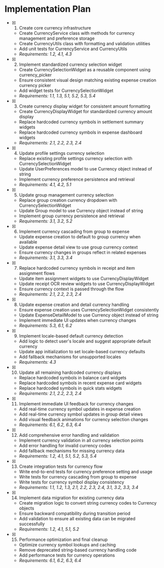 # Implementation Plan

- [x] 1. Create core currency infrastructure
  - Create CurrencyService class with methods for currency management and preference storage
  - Create CurrencyUtils class with formatting and validation utilities
  - Add unit tests for CurrencyService and CurrencyUtils
  - _Requirements: 1.2, 4.1, 4.3_


- [x] 2. Implement standardized currency selection widget
  - Create CurrencySelectionWidget as a reusable component using currency_picker
  - Ensure consistent visual design matching existing expense creation currency picker
  - Add widget tests for CurrencySelectionWidget
  - _Requirements: 1.1, 1.3, 5.1, 5.2, 5.3, 5.4_


- [x] 3. Create currency display widget for consistent amount formatting
  - Create CurrencyDisplayWidget for standardized currency amount display
  - Replace hardcoded currency symbols in settlement summary widgets
  - Replace hardcoded currency symbols in expense dashboard widgets
  - _Requirements: 2.1, 2.2, 2.3, 2.4_


- [x] 4. Update profile settings currency selection
  - Replace existing profile settings currency selection with CurrencySelectionWidget
  - Update UserPreferences model to use Currency object instead of string
  - Implement currency preference persistence and retrieval
  - _Requirements: 4.1, 4.2, 5.1_


- [x] 5. Update group management currency selection
  - Replace group creation currency dropdown with CurrencySelectionWidget
  - Update Group model to use Currency object instead of string
  - Implement group currency persistence and retrieval
  - _Requirements: 3.1, 3.2, 5.2_

- [x] 6. Implement currency cascading from group to expense
  - Update expense creation to default to group currency when available
  - Update expense detail view to use group currency context
  - Ensure currency changes in groups reflect in related expenses
  - _Requirements: 3.1, 3.3, 3.4_

- [x] 7. Replace hardcoded currency symbols in receipt and item assignment flows
  - Update item assignment widgets to use CurrencyDisplayWidget
  - Update receipt OCR review widgets to use CurrencyDisplayWidget
  - Ensure currency context is passed through the flow
  - _Requirements: 2.1, 2.2, 2.3, 2.4_

- [x] 8. Update expense creation and detail currency handling
  - Ensure expense creation uses CurrencySelectionWidget consistently
  - Update ExpenseDetailModel to use Currency object instead of string
  - Implement immediate UI updates when currency changes
  - _Requirements: 5.3, 6.1, 6.2_

- [x] 9. Implement locale-based default currency detection
  - Add logic to detect user's locale and suggest appropriate default currency
  - Update app initialization to set locale-based currency defaults
  - Add fallback mechanisms for unsupported locales
  - _Requirements: 4.3_

- [x] 10. Update all remaining hardcoded currency displays
  - Replace hardcoded symbols in balance card widgets
  - Replace hardcoded symbols in recent expense card widgets
  - Replace hardcoded symbols in quick stats widgets
  - _Requirements: 2.1, 2.2, 2.3, 2.4_

- [x] 11. Implement immediate UI feedback for currency changes
  - Add real-time currency symbol updates in expense creation
  - Add real-time currency symbol updates in group detail views
  - Add visual feedback animations for currency selection changes
  - _Requirements: 6.1, 6.2, 6.3, 6.4_

- [x] 12. Add comprehensive error handling and validation
  - Implement currency validation in all currency selection points
  - Add error handling for invalid currency codes
  - Add fallback mechanisms for missing currency data
  - _Requirements: 1.2, 4.1, 5.1, 5.2, 5.3, 5.4_

- [x] 13. Create integration tests for currency flow
  - Write end-to-end tests for currency preference setting and usage
  - Write tests for currency cascading from group to expense
  - Write tests for currency symbol display consistency
  - _Requirements: 1.1, 1.2, 1.3, 2.1, 2.2, 2.3, 2.4, 3.1, 3.2, 3.3, 3.4_

- [x] 14. Implement data migration for existing currency data
  - Create migration logic to convert string currency codes to Currency objects
  - Ensure backward compatibility during transition period
  - Add validation to ensure all existing data can be migrated successfully
  - _Requirements: 1.2, 4.1, 5.1, 5.2_

- [x] 15. Performance optimization and final cleanup
  - Optimize currency symbol lookups and caching
  - Remove deprecated string-based currency handling code
  - Add performance tests for currency operations
  - _Requirements: 6.1, 6.2, 6.3, 6.4_